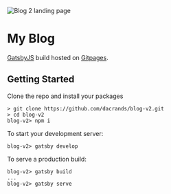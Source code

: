 ![Blog 2 landing page](https://i.imgur.com/ubOEnhx.jpg)

# My Blog
[GatsbyJS](https://www.gatsbyjs.org/) build hosted on [Gitpages](https://pages.github.com/).


## Getting Started
Clone the repo and install your packages

```
> git clone https://github.com/dacrands/blog-v2.git
> cd blog-v2
blog-v2> npm i 
```

To start your development server:
```
blog-v2> gatsby develop
```

To serve a production build:
```
blog-v2> gatsby build
...
blog-v2> gatsby serve
```